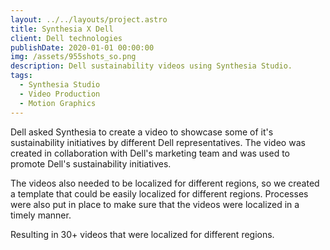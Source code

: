 ```yaml
---
layout: ../../layouts/project.astro
title: Synthesia X Dell
client: Dell technologies
publishDate: 2020-01-01 00:00:00
img: /assets/955shots_so.png
description: Dell sustainability videos using Synthesia Studio.
tags:
  - Synthesia Studio
  - Video Production
  - Motion Graphics
---
```


Dell asked Synthesia to create a video to showcase some of it's sustainability initiatives by different Dell representatives. The video was created in collaboration with Dell's marketing team and was used to promote Dell's sustainability initiatives.

The videos also needed to be localized for different regions, so we created a template that could be easily localized for different regions. Processes were also put in place to make sure that the videos were localized in a timely manner.

Resulting in 30+ videos that were localized for different regions.
